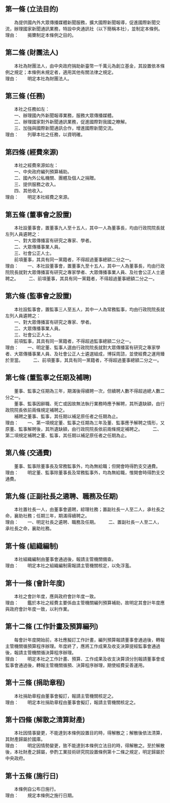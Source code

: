 第一條 (立法目的)
-----------------
　　為提供國內外大眾傳播媒體新聞服務，擴大國際新聞報導，促進國際新聞交流，辦理國家新聞通訊業務，特設中央通訊社（以下簡稱本社），並制定本條例。  
理由：　　揭櫫制定本條例之目的。

第二條 (財團法人)
-----------------
　　本社為財團法人，由中央政府捐助新臺幣一千萬元為創立基金，其設置依本條例之規定；本條例未規定者，適用其他有關法律之規定。  
理由：　　明定本社為財團法人。

第三條 (任務)
-------------
　　本社之任務如左：  
　　一、辦理國內外新聞報導業務，服務大眾傳播媒體。  
　　二、辦理國家對外新聞通訊業務，促進國際對我國之瞭解。  
　　三、加強與國際新聞通訊合作，增進國際新聞交流。  
理由：　　列舉本社之任務，以資明確。

第四條 (經費來源)
-----------------
　　本社之經費來源如左：  
　　一、中央政府編列預算補助。  
　　二、國內外公私機關、團體及個人之捐贈。  
　　三、提供服務之收入。  
　　四、其他收入。  
理由：　　明定本社經費之來源。

第五條 (董事會之設置)
---------------------
　　本社設董事會，置董事九人至十五人，其中一人為董事長，均由行政院院長就左列人員遴聘之：  
　　一、對大眾傳播富有研究之專家、學者。  
　　二、大眾傳播事業人員。  
　　三、社會公正人士。  
　　前項董事，其具有同一黨籍者，不得超過董事總額二分之一。  
理由：　　一、本社設董事會，置董事九至十五人，其中一人為董事長，均由行政院院長就對大眾傳播富有研究之專家學者、大眾傳播事業人員、及社會公正人士遴聘之。
　　二、前項董事，其具有同一黨籍者，不得超過董事總額二分之一。

第六條 (監事會之設置)
---------------------
　　本社設監事會，置監事三人至五人，其中一人為常務監事，均由行政院院長就左列人員遴聘之：  
　　一、對大眾傳播富有研究之專家、學者。  
　　二、大眾傳播事業人員。  
　　三、社會公正人士。  
　　前項監事，其具有同一黨籍者，不得超過監事總額二分之一。  
理由：　　一、明定董、監事人選由行政院院長就對大眾傳播富有研究之專家學者、大眾傳播事業人員、及社會公正人士遴選組成，博採周諮，並使經費之運用臻於至當。
　　二、前項董事，其具有同一黨籍者，不得超過董事總額二分之一。

第七條 (董監事之任期及補聘)
---------------------------
　　董事、監事之任期為三年，期滿後得續聘一次，但續聘人數不得超過總人數二分之一。  
　　董事、監事因辭職、死亡或因故無法執行業務時應予解聘，其所遺缺額，由行政院院長依前兩條規定補聘之。  
　　補聘之董事、監事，其任期以補足原任者之任期為止。  
理由：　　一、第一項規定董、監事之任期為三年及董、監事應予解聘之情形，又原董、監事解聘後，其所遺缺額，由行政院院長依前兩條規定補聘之。
　　二、第二項規定補聘之董、監事，其任期以補足原任者之任期為止。

第八條 (交通費)
---------------
　　董事、監事除董事長及常務監事外，均為無給職；但開會時得酌支交通費。  
理由：　　明定董、監事除董事長及常務監事外，均為無給職，惟開會時得酌支交通費。

第九條 (正副社長之遴聘、職務及任期)
-----------------------------------
　　本社置社長一人，由董事會遴聘，綜理社務；置副社長一人至二人，承社長之命，襄助社務；任期三年，期滿得續聘之。  
理由：　　一、明定社長之遴聘、職務及任期。
　　二、置副社長一人至二人，承社長之命，襄助社務。

第十條 (組織編制)
-----------------
　　本社組織編制由董事會通過後，報請主管機關備查。  
理由：　　明定本社之組織編制需報請主管機關核定，以免浮濫。

第十一條 (會計年度)
-------------------
　　本社之會計年度，應與政府會計年度一致。  
理由：　　鑑於本社之經費主要係由主管機關編列預算補助，故明定其會計年度應與政府會計年度一致，以利作業。

第十二條 (工作計畫及預算編列)
-----------------------------
　　每會計年度開始前，本社應擬訂工作計畫，編列預算報請董事會通過後，轉報主管機關循預算程序辦理。年度終了，應將工作成果及收支決算提經監事會通過後，報請主管機關循決算程序辦理。  
理由：　　明定本社之工作計畫、預算、工作成果及收支決算須分別報請董事會或監事會通過後，轉報主管機關循預、決算程序辦理，期使經費妥善運用。

第十三條 (捐助章程)
-------------------
　　本社捐助章程由董事會擬訂，報請主管機關核定之。  
理由：　　明定本社捐助章程由董事會擬訂，報請主管機關核定之。

第十四條 (解散之清算財產)
-------------------------
　　本社因情事變更，不能達到本條例設置目的時，得解散之；解散後依法清算，其財產歸屬於國庫。  
理由：　　明定因情勢變更，致不能達到本條例立法目的時，得解散之。至於解散後，本社財產之歸屬，參酌工業技術研究院設置條例第十二條之規定，明定歸屬於中央政府。

第十五條 (施行日)
-----------------
　　本條例自公布日施行。  
理由：　　規定本條例之施行日期。